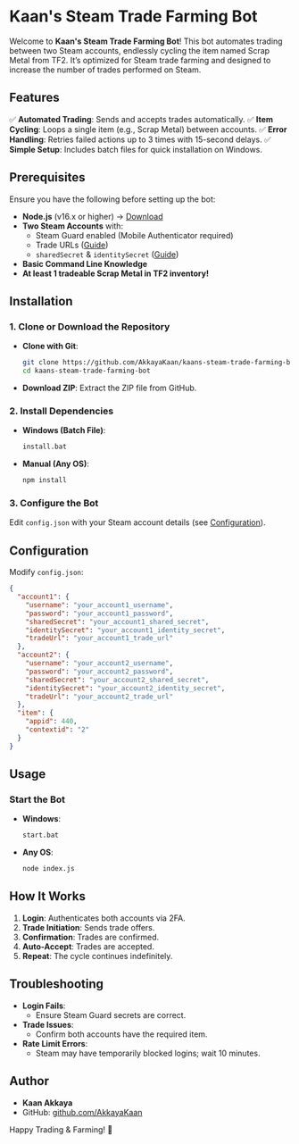 # Kaan's Steam Trade Farming Bot
Welcome to **Kaan's Steam Trade Farming Bot**! This bot automates trading between two Steam accounts, endlessly cycling the item named Scrap Metal from TF2. It’s optimized for Steam trade farming and designed to increase the number of trades performed on Steam.

## Features
✅ **Automated Trading**: Sends and accepts trades automatically.
✅ **Item Cycling**: Loops a single item (e.g., Scrap Metal) between accounts.
✅ **Error Handling**: Retries failed actions up to 3 times with 15-second delays.
✅ **Simple Setup**: Includes batch files for quick installation on Windows.

## Prerequisites
Ensure you have the following before setting up the bot:
- **Node.js** (v16.x or higher) → [Download](https://nodejs.org/)
- **Two Steam Accounts** with:
  - Steam Guard enabled (Mobile Authenticator required)
  - Trade URLs ([Guide](https://support.steampowered.com/kb_article.php?ref=1047-dujk-8014))
  - `sharedSecret` & `identitySecret` ([Guide](https://github.com/DoctorMcKay/node-steam-totp#how-to-get-a-shared-secret))
- **Basic Command Line Knowledge**
 - **At least 1 tradeable Scrap Metal in TF2 inventory!**

## Installation
### 1. Clone or Download the Repository
- **Clone with Git**:
  ```bash
  git clone https://github.com/AkkayaKaan/kaans-steam-trade-farming-bot.git
  cd kaans-steam-trade-farming-bot
  ```
- **Download ZIP**: Extract the ZIP file from GitHub.

### 2. Install Dependencies
- **Windows (Batch File)**:
  ```bash
  install.bat
  ```
- **Manual (Any OS)**:
  ```bash
  npm install
  ```

### 3. Configure the Bot
Edit `config.json` with your Steam account details (see [Configuration](#configuration)).

## Configuration
Modify `config.json`:
```json
{
  "account1": {
    "username": "your_account1_username",
    "password": "your_account1_password",
    "sharedSecret": "your_account1_shared_secret",
    "identitySecret": "your_account1_identity_secret",
    "tradeUrl": "your_account1_trade_url"
  },
  "account2": {
    "username": "your_account2_username",
    "password": "your_account2_password",
    "sharedSecret": "your_account2_shared_secret",
    "identitySecret": "your_account2_identity_secret",
    "tradeUrl": "your_account2_trade_url"
  },
  "item": {
    "appid": 440,
    "contextid": "2"
  }
}
```

## Usage
### Start the Bot
- **Windows**:
  ```bash
  start.bat
  ```
- **Any OS**:
  ```bash
  node index.js
  ```

## How It Works
1. **Login**: Authenticates both accounts via 2FA.
2. **Trade Initiation**: Sends trade offers.
3. **Confirmation**: Trades are confirmed.
4. **Auto-Accept**: Trades are accepted.
5. **Repeat**: The cycle continues indefinitely.

## Troubleshooting
- **Login Fails**:
  - Ensure Steam Guard secrets are correct.
- **Trade Issues**:
  - Confirm both accounts have the required item.
- **Rate Limit Errors**:
  - Steam may have temporarily blocked logins; wait 10 minutes.

## Author
- **Kaan Akkaya**
- GitHub: [github.com/AkkayaKaan](https://github.com/AkkayaKaan)

Happy Trading & Farming! 🚀
